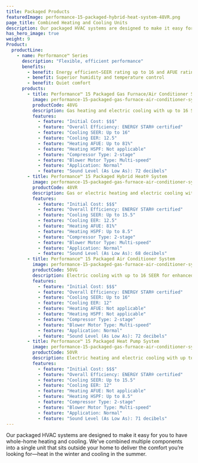 ```yaml
---
title: Packaged Products
featuredImage: performance-15-packaged-hybrid-heat-system-48VR.png
page_title: Combined Heating and Cooling Units
description: Our packaged HVAC systems are designed to make it easy for you to have whole-home heating and cooling. Find yours.
has_hero_image: true
weight: 9
Product:
  productLine:
    - name: Performance™ Series
      description: "Flexible, efficient performance"
      benefits:
        - benefit: Energy efficient—SEER rating up to 16 and AFUE rating up to 81 percent
        - benefit: Superior humidity and temperature control
        - benefit: Quiet comfort
      products:
        - title: Performance™ 15 Packaged Gas Furnace/Air Conditioner System
          image: performance-15-packaged-gas-furnace-air-conditioner-system-48VG.png
          productCode: 48VG
          description: Gas heating and electric cooling with up to 16 SEER for enhanced energy savings with enhanced comfort features.
          features:
            - feature: "Initial Cost: $$$"
            - feature: "Overall Efficiency: ENERGY STAR® certified"
            - feature: "Cooling SEER: Up to 16"
            - feature: "Cooling EER: 12.5"
            - feature: "Heating AFUE: Up to 81%"
            - feature: "Heating HSPF: Not applicable"
            - feature: "Compressor Type: 2-stage"
            - feature: "Blower Motor Type: Multi-speed"
            - feature: "Application: Normal"
            - feature: "Sound Level (As Low As): 72 decibels"
        - title: Performance™ 15 Packaged Hybrid Heat® System
          image: performance-15-packaged-gas-furnace-air-conditioner-system-48VG.png
          productCode: 48VR
          description: Gas or electric heating and electric cooling with up to 15.5 SEER for enhanced energy savings with enhanced comfort features.
          features:
            - feature: "Initial Cost: $$$"
            - feature: "Overall Efficiency: ENERGY STAR® certified"
            - feature: "Cooling SEER: Up to 15.5"
            - feature: "Cooling EER: 12.5"
            - feature: "Heating AFUE: 81%"
            - feature: "Heating HSPF: Up to 8.5"
            - feature: "Compressor Type: 2-stage"
            - feature: "Blower Motor Type: Multi-speed"
            - feature: "Application: Normal"
            - feature: "Sound Level (As Low As): 68 decibels"
        - title: Performance™ 15 Packaged Air Conditioner System
          image: performance-15-packaged-gas-furnace-air-conditioner-system-48VG.png
          productCode: 50VG
          description: Electric cooling with up to 16 SEER for enhanced energy savings with enhanced comfort features.
          features:
            - feature: "Initial Cost: $$$"
            - feature: "Overall Efficiency: ENERGY STAR® certified"
            - feature: "Cooling SEER: Up to 16"
            - feature: "Cooling EER: 12"
            - feature: "Heating AFUE: Not applicable"
            - feature: "Heating HSPF: Not applicable"
            - feature: "Compressor Type: 2-stage"
            - feature: "Blower Motor Type: Multi-speed"
            - feature: "Application: Normal"
            - feature: "Sound Level (As Low As): 72 decibels"
        - title: Performance™ 15 Packaged Heat Pump System
          image: performance-15-packaged-gas-furnace-air-conditioner-system-48VG.png
          productCode: 50VR
          description: Electric heating and electric cooling with up to 15.5 SEER for enhanced energy savings with enhanced comfort features.
          features:
            - feature: "Initial Cost: $$$"
            - feature: "Overall Efficiency: ENERGY STAR® certified"
            - feature: "Cooling SEER: Up to 15.5"
            - feature: "Cooling EER: 12"
            - feature: "Heating AFUE: Not applicable"
            - feature: "Heating HSPF: Up to 8.5"
            - feature: "Compressor Type: 2-stage"
            - feature: "Blower Motor Type: Multi-speed"
            - feature: "Application: Normal"
            - feature: "Sound Level (As Low As): 71 decibels"
---
```


Our packaged HVAC systems are designed to make it easy for you to have whole-home heating and cooling. We've combined multiple components into a single unit that sits outside your home to deliver the comfort you’re looking for—heat in the winter and cooling in the summer.
